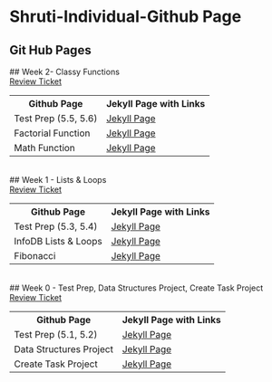 # Shruti-Individual-Github Page

## Git Hub Pages


<table>
## Week 2- Classy Functions <br>
<a href="https://github.com/shrutiapcsp/Shruti-Individual-/issues/3">Review Ticket</a>

   <tr>
    <th>Github Page</th>
    <th>Jekyll Page with Links</th>
   </tr>
   <tr>
    <td>Test Prep (5.5, 5.6)</td>
    <td> <a href="https://shrutiapcsp.github.io/Shruti-Individual-/test%20prep">Jekyll Page</a> </td>
  </tr>
  <tr>
    <td>Factorial Function</td>
    <td> <a href="https://shrutiapcsp.github.io/Shruti-Individual-/listsLoops">Jekyll Page</a> </td>
<tr>
    <td>Math Function</td>
    <td> <a href="https://shrutiapcsp.github.io/Shruti-Individual-/fibonacci">Jekyll Page</a> </td>
  </tr>

</table>

<br>

<table>
## Week 1 - Lists & Loops <br>
<a href="https://github.com/shrutiapcsp/Shruti-Individual-/issues/2">Review Ticket</a>

   <tr>
    <th>Github Page</th>
    <th>Jekyll Page with Links</th>
   </tr>
   <tr>
    <td>Test Prep (5.3, 5.4)</td>
    <td> <a href="https://shrutiapcsp.github.io/Shruti-Individual-/test%20prep">Jekyll Page</a> </td>
  </tr>
  <tr>
    <td>InfoDB Lists & Loops</td>
    <td> <a href="https://shrutiapcsp.github.io/Shruti-Individual-/listsLoops">Jekyll Page</a> </td>
<tr>
    <td>Fibonacci</td>
    <td> <a href="https://shrutiapcsp.github.io/Shruti-Individual-/fibonacci">Jekyll Page</a> </td>
  </tr>
  
</table>

<br>

<table>
## Week 0 - Test Prep, Data Structures Project, Create Task Project <br>
<a href="https://github.com/shrutiapcsp/Shruti-Individual-/issues/1">Review Ticket</a>
   <tr>
    <th>Github Page</th>
    <th>Jekyll Page with Links</th>
   </tr>
   <tr>
    <td>Test Prep (5.1, 5.2)</td>
    <td> <a href="https://shrutiapcsp.github.io/Shruti-Individual-/test%20prep">Jekyll Page</a> </td>
  </tr>
  <tr>
    <td>Data Structures Project</td>
    <td> <a href="https://shrutiapcsp.github.io/Shruti-Individual-/data%20structures%20project">Jekyll Page</a> </td>
<tr>
    <td>Create Task Project</td>
    <td> <a href="https://shrutiapcsp.github.io/Shruti-Individual-/create%20task%20project">Jekyll Page</a> </td>
  </tr>

</table>

<br>
